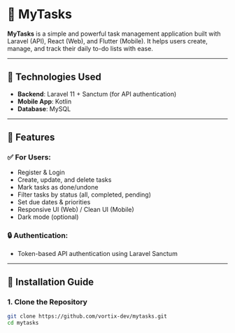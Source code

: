 # 📝 MyTasks

**MyTasks** is a simple and powerful task management application built with Laravel (API), React (Web), and Flutter (Mobile). It helps users create, manage, and track their daily to-do lists with ease.

---

## 🔧 Technologies Used

- **Backend**: Laravel 11 + Sanctum (for API authentication)
- **Mobile App**: Kotlin
- **Database**: MySQL

---

## 📱 Features

### ✅ For Users:
- Register & Login
- Create, update, and delete tasks
- Mark tasks as done/undone
- Filter tasks by status (all, completed, pending)
- Set due dates & priorities
- Responsive UI (Web) / Clean UI (Mobile)
- Dark mode (optional)

### 🔒 Authentication:
- Token-based API authentication using Laravel Sanctum

---

## 🚀 Installation Guide

### 1. Clone the Repository

```bash
git clone https://github.com/vortix-dev/mytasks.git
cd mytasks
